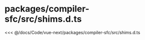 # packages/compiler-sfc/src/shims.d.ts

<<< @/docs/Code/vue-next/packages/compiler-sfc/src/shims.d.ts
